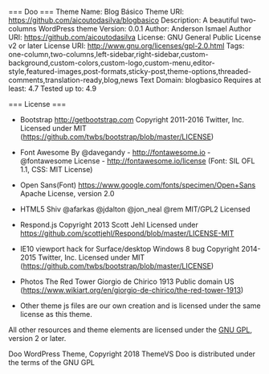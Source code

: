 === Doo ===
Theme Name: Blog Básico
Theme URI: https://github.com/aicoutodasilva/blogbasico
Description: A beautiful two-columns WordPress theme
Version: 0.0.1
Author: Anderson Ismael
Author URI: https://github.com/aicoutodasilva
License: GNU General Public License v2 or later
License URI: http://www.gnu.org/licenses/gpl-2.0.html
Tags: one-column,two-columns,left-sidebar,right-sidebar,custom-background,custom-colors,custom-logo,custom-menu,editor-style,featured-images,post-formats,sticky-post,theme-options,threaded-comments,translation-ready,blog,news
Text Domain: blogbasico
Requires at least: 4.7
Tested up to: 4.9


=== License ===
- Bootstrap
  http://getbootstrap.com
  Copyright 2011-2016 Twitter, Inc.
  Licensed under MIT (https://github.com/twbs/bootstrap/blob/master/LICENSE)

- Font Awesome
  By @davegandy - http://fontawesome.io - @fontawesome
  License - http://fontawesome.io/license (Font: SIL OFL 1.1, CSS: MIT License)

- Open Sans(Font)
  https://www.google.com/fonts/specimen/Open+Sans Apache License, version 2.0

- HTML5 Shiv
  @afarkas @jdalton @jon_neal @rem
  MIT/GPL2 Licensed

- Respond.js
  Copyright 2013 Scott Jehl
  Licensed under https://github.com/scottjehl/Respond/blob/master/LICENSE-MIT

- IE10 viewport hack for Surface/desktop Windows 8 bug
  Copyright 2014-2015 Twitter, Inc.
  Licensed under MIT (https://github.com/twbs/bootstrap/blob/master/LICENSE)

- Photos
  The Red Tower
  Giorgio de Chirico 1913
  Public domain US (https://www.wikiart.org/en/giorgio-de-chirico/the-red-tower-1913)

- Other theme js files are our own creation and is licensed under the same license as this theme.

All other resources and theme elements are licensed under the [GNU GPL](http://www.gnu.org/licenses/old-licenses/gpl-2.0.html), version 2 or later.


Doo WordPress Theme, Copyright 2018 ThemeVS
Doo is distributed under the terms of the GNU GPL
